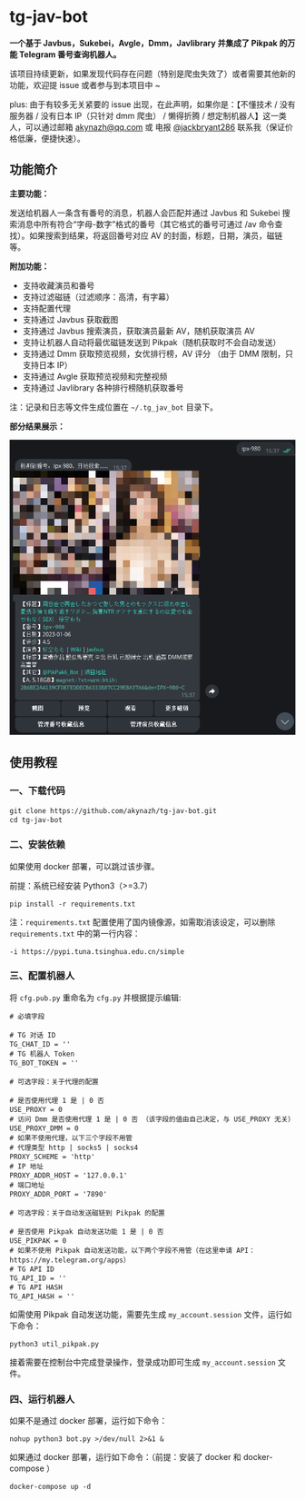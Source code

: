 # tg-jav-bot

**一个基于 Javbus，Sukebei，Avgle，Dmm，Javlibrary 并集成了 Pikpak 的万能 Telegram 番号查询机器人。**

该项目持续更新，如果发现代码存在问题（特别是爬虫失效了）或者需要其他新的功能，欢迎提 issue 或者参与到本项目中 ~

plus: 由于有较多无关紧要的 issue 出现，在此声明，如果你是：【不懂技术 / 没有服务器 / 没有日本 IP（只针对 dmm 爬虫） / 懒得折腾 / 想定制机器人】这一类人，可以通过邮箱 akynazh@qq.com 或 电报 [@jackbryant286](https://t.me/jackbryant286) 联系我（保证价格低廉，便捷快速）。

## 功能简介

**主要功能：**

发送给机器人一条含有番号的消息，机器人会匹配并通过 Javbus 和 Sukebei 搜索消息中所有符合“字母-数字”格式的番号（其它格式的番号可通过 /av 命令查找）。如果搜索到结果，将返回番号对应 AV 的封面，标题，日期，演员，磁链等。

**附加功能：**

- 支持收藏演员和番号
- 支持过滤磁链（过滤顺序：高清，有字幕）
- 支持配置代理
- 支持通过 Javbus 获取截图
- 支持通过 Javbus 搜索演员，获取演员最新 AV，随机获取演员 AV
- 支持让机器人自动将最优磁链发送到 Pikpak（随机获取时不会自动发送）
- 支持通过 Dmm 获取预览视频，女优排行榜，AV 评分 （由于 DMM 限制，只支持日本 IP）
- 支持通过 Avgle 获取预览视频和完整视频
- 支持通过 Javlibrary 各种排行榜随机获取番号

注：记录和日志等文件生成位置在 `~/.tg_jav_bot` 目录下。

**部分结果展示：**

![部分结果展示](res.png)

## 使用教程

### 一、下载代码

```
git clone https://github.com/akynazh/tg-jav-bot.git
cd tg-jav-bot
```

### 二、安装依赖

如果使用 docker 部署，可以跳过该步骤。

前提：系统已经安装 Python3（>=3.7）

```
pip install -r requirements.txt
```

注：`requirements.txt` 配置使用了国内镜像源，如需取消该设定，可以删除 `requirements.txt` 中的第一行内容：

```
-i https://pypi.tuna.tsinghua.edu.cn/simple
```

### 三、配置机器人

将 `cfg.pub.py` 重命名为 `cfg.py` 并根据提示编辑:

```
# 必填字段

# TG 对话 ID
TG_CHAT_ID = ''
# TG 机器人 Token
TG_BOT_TOKEN = ''

# 可选字段：关于代理的配置

# 是否使用代理 1 是 | 0 否
USE_PROXY = 0
# 访问 Dmm 是否使用代理 1 是 | 0 否 （该字段的值由自己决定，与 USE_PROXY 无关）
USE_PROXY_DMM = 0
# 如果不使用代理，以下三个字段不用管
# 代理类型 http | socks5 | socks4
PROXY_SCHEME = 'http'
# IP 地址
PROXY_ADDR_HOST = '127.0.0.1'
# 端口地址
PROXY_ADDR_PORT = '7890'

# 可选字段：关于自动发送磁链到 Pikpak 的配置

# 是否使用 Pikpak 自动发送功能 1 是 | 0 否
USE_PIKPAK = 0
# 如果不使用 Pikpak 自动发送功能，以下两个字段不用管（在这里申请 API：https://my.telegram.org/apps）
# TG API ID
TG_API_ID = ''
# TG API HASH
TG_API_HASH = ''
```

如需使用 Pikpak 自动发送功能，需要先生成 `my_account.session` 文件，运行如下命令：

```
python3 util_pikpak.py
```

接着需要在控制台中完成登录操作，登录成功即可生成 `my_account.session` 文件。

### 四、运行机器人

如果不是通过 docker 部署，运行如下命令：

```
nohup python3 bot.py >/dev/null 2>&1 &
```

如果通过 docker 部署，运行如下命令：（前提：安装了 docker 和 docker-compose ）

```
docker-compose up -d
```
